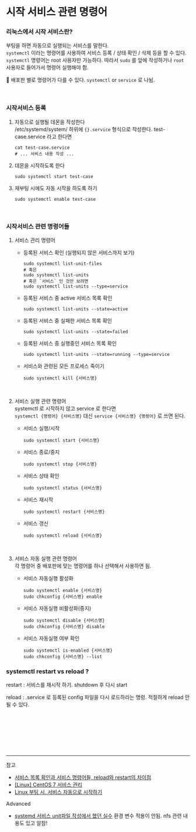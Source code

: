 # 시작 서비스 관련 명령어


### 리눅스에서 시작 서비스란?  
부팅을 하면 자동으로 실행되는 서비스를 말한다.  
`systemctl` 이라는 명령어를 사용하여 서비스 등록 / 상태 확인 / 삭제 등을 할 수 있다.  
`systemctl` 명령어는 root 사용자만 가능하다. 따라서 `sudo` 를 앞에 작성하거나 `root` 사용자로 들어가서 명령어 실행해야 함.

📌 배포판 별로 명령어가 다를 수 있다.
`systemctl` or `service` 로 나뉨.


<br>


### 시작서비스 등록
1. 자동으로 실행될 데몬을 작성한다  
/etc/systemd/system/ 하위에 `{}.service` 형식으로 작성한다.
test-case.service 라고 한다면
    ```shell
    cat test-case.service 
    # ... 서비스 내용 작성 ...
    ``` 
2. 데몬을 시작하도록 한다
    ```shell
    sudo systemctl start test-case 
    ```
3. 재부팅 시에도 자동 시작을 하도록 하기
    ```shell
    sudo systemctl enable test-case
    ```

<br>

### 시작서비스 관련 명령어들

1. 서비스 관리 명령어

   - 등록된 서비스 확인 (실행되지 않은 서비스까지 보기)
       ```shell
       sudo systemctl list-unit-files
       # 혹은
       sudo systemctl list-units
       # 혹은 `서비스` 인 것만 보려면
       sudo systemctl list-units --type=service
       ```

   - 등록된 서비스 중 active 서비스 목록 확인
       ```shell
       sudo systemctl list-units --state=active
       ```
  
   - 등록된 서비스 중 실패한 서비스 목록 확인
       ```shell
       sudo systemctl list-units --state=failed
       ```
  
   - 등록된 서비스 중 실행중인 서비스 목록 확인
       ```shell
       sudo systemctl list-units --state=running --type=service
       ```
     
   - 서비스와 관련된 모든 프로세스 죽이기
       ```shell
       sudo systemctl kill {서비스명}
       ```
<br>     

2. 서비스 실행 관련 명령어  
   systemctl 로 시작하지 않고 service 로 한다면  
   `systemctl {명령어} {서비스명}` 대신 `service {서비스명} {명령어}` 로 쓰면 된다. 

     - 서비스 실행/시작
        ```shell
        sudo systemctl start {서비스명}
        ```

     - 서비스 종료/중지
         ```shell
         sudo systemctl stop {서비스명}
         ```

     - 서비스 상태 확인
         ```shell
         sudo systemctl status {서비스명}
         ```
      
     - 서비스 재시작
         ```shell
         sudo systemctl restart {서비스명} 
         ```
     
     - 서비스 갱신
         ```shell
         sudo systemctl reload {서비스명} 
         ```

<br>

3. 서비스 자동 실행 관련 명령어  
    각 명령어 중 배포판에 맞는 명령어를 하나 선택해서 사용하면 됨. 
 
   - 서비스 자동실행 활성화
       ```shell
       sudo systemctl enable {서비스명} 
       sudo chkconfig {서비스명} enable  
       ```
  
   - 서비스 자동실행 비활성화(중지)
       ```shell
       sudo systemctl disable {서비스명}
       sudo chkconfig {서비스명} disable 
       ```
     
   - 서비스 자동실행 여부 확인
       ```shell
       sudo systemctl is-enabled {서비스명}
       sudo chkconfig {서비스명} --list
       ```
  

### systemctl restart vs reload ? 
restart :  서비스를 재시작 하기. shutdown 후 다시 start

reload : .service 로 등록된 config 파일을 다시 로드하라는 명령. 적절하게 reload 안 될 수 있다.

<br>
<br>
<br>
<br>
<br>
<br>

----
참고
- [서비스 목록 확인과 서비스 명령어들, reload와 restart의 차이점](https://fabxoe.tistory.com/130)
- [[Linux] CentOS 7 서비스 관리](https://ict-nroo.tistory.com/75)
- [Linux 부팅 시, 서비스 자동으로 시작하기](https://jamesu.dev/posts/2019/12/20/starting-service-automatically-on-boot-in-linux/)

Advanced 
- [systemd 서비스 unit파일 작성에서 했던 실수](https://springboot.cloud/16)
환경 변수 적용이 안됨. nfs 관련 내용도 있고 알참!

